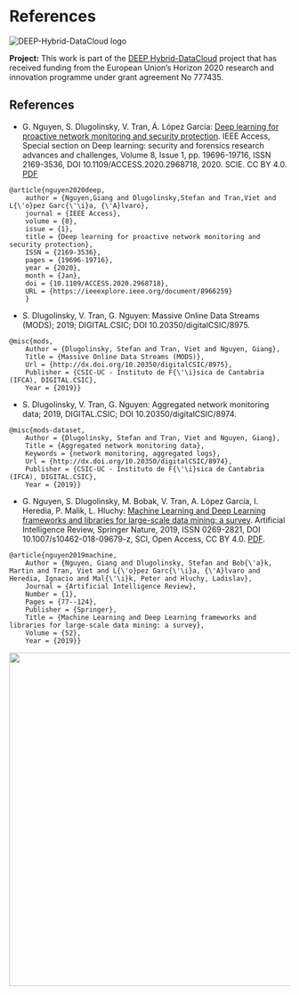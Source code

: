 References
==============================
![DEEP-Hybrid-DataCloud logo](https://deep-hybrid-datacloud.eu/wp-content/uploads/sites/2/2018/01/logo.png)

**Project:** 
This work is part of the [DEEP Hybrid-DataCloud](https://deep-hybrid-datacloud.eu/) project that has received funding from the European Union’s Horizon 2020 research and innovation programme under grant agreement No 777435.

References
------------
- G. Nguyen, S. Dlugolinsky, V. Tran, Á. López García: [Deep learning for proactive network monitoring and security protection](https://doi.org/10.1109/ACCESS.2020.2968718). IEEE Access, Special section on Deep learning: security and forensics research advances and challenges, Volume 8, Issue 1, pp. 19696-19716, ISSN 2169-3536, DOI 10.1109/ACCESS.2020.2968718, 2020. SCIE. CC BY 4.0. [PDF](https://ieeexplore.ieee.org/document/8966259)

```
@article{nguyen2020deep,
    author = {Nguyen,Giang and Dlugolinsky,Stefan and Tran,Viet and L{\'o}pez Garc{\'\i}a, {\'A}lvaro},
    journal = {IEEE Access},
    volume = {8},
    issue = {1},
    title = {Deep learning for proactive network monitoring and security protection},
    ISSN = {2169-3536},
    pages = {19696-19716},
    year = {2020},
    month = {Jan},
    doi = {10.1109/ACCESS.2020.2968718},
    URL = {https://ieeexplore.ieee.org/document/8966259}
    }

```

- S. Dlugolinsky, V. Tran, G. Nguyen: Massive Online Data Streams (MODS); 2019; DIGITAL.CSIC; DOI 10.20350/digitalCSIC/8975.
```
@misc{mods,
	Author = {Dlugolinsky, Stefan and Tran, Viet and Nguyen, Giang},
	Title = {Massive Online Data Streams (MODS)},
	Url = {http://dx.doi.org/10.20350/digitalCSIC/8975},
	Publisher = {CSIC-UC - Instituto de F{\'\i}sica de Cantabria (IFCA), DIGITAL.CSIC},
	Year = {2019}}
```

- S. Dlugolinsky, V. Tran, G. Nguyen: Aggregated network monitoring data; 2019, DIGITAL.CSIC; DOI 10.20350/digitalCSIC/8974.
```
@misc{mods-dataset,
	Author = {Dlugolinsky, Stefan and Tran, Viet and Nguyen, Giang},
	Title = {Aggregated network monitoring data},	
	Keywords = {network monitoring, aggregated logs},
	Url = {http://dx.doi.org/10.20350/digitalCSIC/8974},
	Publisher = {CSIC-UC - Instituto de F{\'\i}sica de Cantabria (IFCA), DIGITAL.CSIC},
	Year = {2019}}
```

- G. Nguyen, S. Dlugolinsky, M. Bobak, V. Tran, A. López García, I. Heredia, P. Malik, L. Hluchy: [Machine Learning and Deep Learning frameworks and libraries for large-scale data mining: a survey](https://doi.org/10.1007/s10462-018-09679-z). Artificial Intelligence Review, Springer Nature, 2019, ISSN 0269-2821, DOI 10.1007/s10462-018-09679-z, SCI, Open Access, CC BY 4.0. [PDF](https://link.springer.com/article/10.1007%2Fs10462-018-09679-z).
```
@article{nguyen2019machine,
	Author = {Nguyen, Giang and Dlugolinsky, Stefan and Bob{\'a}k, Martin and Tran, Viet and L{\'o}pez Garc{\'\i}a, {\'A}lvaro and Heredia, Ignacio and Mal{\'\i}k, Peter and Hluchy, Ladislav},
	Journal = {Artificial Intelligence Review},
	Number = {1},
	Pages = {77--124},
	Publisher = {Springer},
	Title = {Machine Learning and Deep Learning frameworks and libraries for large-scale data mining: a survey},
	Volume = {52},
	Year = {2019}}
```

<img src="https://deep-hybrid-datacloud.eu/wp-content/uploads/sites/2/2018/04/datastreams.jpeg" width="600">
